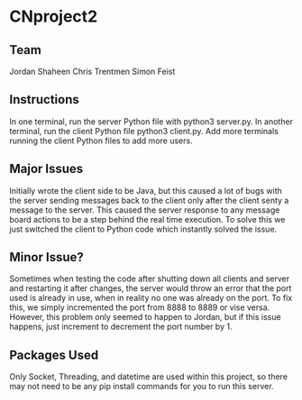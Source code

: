 # CNproject2

## Team 
Jordan Shaheen
Chris Trentmen
Simon Feist

## Instructions
In one terminal, run the server Python file with python3 server.py.
In another terminal, run the client Python file python3 client.py.
Add more terminals running the client Python files to add more users.

## Major Issues
Initially wrote the client side to be Java, but this caused a lot of bugs with the server sending messages back to the client only after the client senty a message to the server.  This caused the server response to any message board actions to be a step behind the real time execution.  To solve this we just switched the client to Python code which instantly solved the issue.

## Minor Issue?
Sometimes when testing the code after shutting down all clients and server and restarting it after changes, the server would throw an error that the port used is already in use, when in reality no one was already on the port.  To fix this, we simply incremented the port from 8888 to 8889 or vise versa.  However, this problem only seemed to happen to Jordan, but if this issue happens, just increment to decrement the port number by 1.

## Packages Used
Only Socket, Threading, and datetime are used within this project, so there may not need to be any pip install commands for you to run this server.
